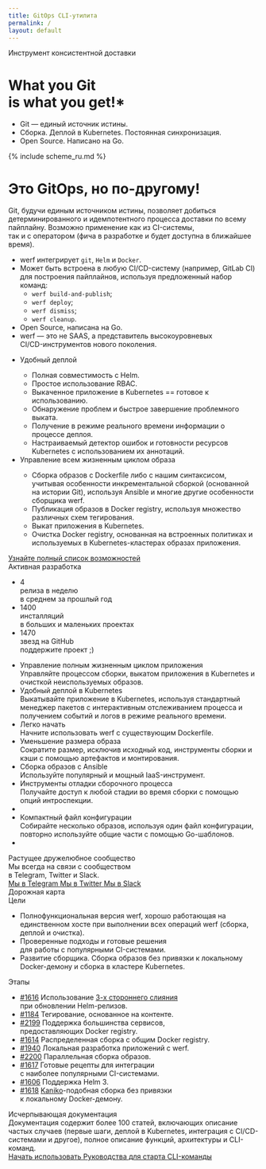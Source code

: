 ```yaml
---
title: GitOps CLI-утилита
permalink: /
layout: default
---
```


<div class="presentation" id="presentation">
    <div class="presentation__bg" id="presentation-bg"></div>
    <div class="page__container presentation__container">
        <div class="presentation__row">
            <div class="presentation__row-item" id="presentation-title">
                <div class="presentation__subtitle">Инструмент консистентной доставки</div>
                <h1 class="presentation__title">What you Git<br/> is what you get!<span title="Что ты git'ишь, то и видишь!">*</span></h1>
                <ul class="presentation__features">
                    <li>Git — единый источник истины.</li>
                    <li>Сборка. Деплой в Kubernetes. Постоянная синхронизация.</li>
                    <li>Open Source. Написано на Go.</li>
                </ul>
            </div>
            <div class="presentation__row-item presentation__row-item_scheme">
                {% include scheme_ru.md %}
            </div>
        </div>
    </div>
</div>

<div class="welcome">
    <div class="page__container">
        <div class="welcome__content">
            <h1 class="welcome__title">
                Это GitOps, но <span>по-другому</span>!
            </h1>
            <div class="welcome__subtitle">
                Git, будучи единым источником истины, позволяет добиться детерминированного и&nbsp;идемпотентного процесса доставки по&nbsp;всему пайплайну. 
                Возможно применение как из&nbsp;CI-системы, так&nbsp;и&nbsp;с&nbsp;оператором (фича в&nbsp;разработке и&nbsp;будет доступна в&nbsp;ближайшее время).
            </div>
            <!-- <h1 class="welcome__title">
                GitOps-утилита
            </h1>
            <div class="welcome__subtitle">
                 Выкатывайте приложения быстро и просто.<br/>Open Source. Написана на Go.
            </div> -->            
            <!--
            <form action="https://www.google.com/search" class="welcome__search" method="get" name="searchform" target="_blank">
                <input name="sitesearch" type="hidden" value="ru.werf.io">
                <input autocomplete="on" class="page__input welcome__search-input" name="q" placeholder="Поиск по документации" required="required"  type="text">
                <button type="submit" class="page__icon page__icon_search welcome__search-btn"></button>
            </form>
            -->
            <div class="welcome__extra-content">
                <!--<div class="welcome__extra-content-title">
                    CLI-утилита для использования в <span>пайплайнах CI/CD</span>
                </div>-->
                <div class="welcome__extra-content-text">
                    <ul class="intro__list">
                        <li>
                            werf интегрирует <code>git</code>, <code>Helm</code> и <code>Docker</code>.
                        </li>
                        <li>
                            Может быть встроена в любую CI/CD-систему (например, GitLab CI) <br/>для построения пайплайнов, используя предложенный набор команд:
                            <ul>
                                <li><code>werf build-and-publish</code>;</li>
                                <li><code>werf deploy</code>;</li>
                                <li><code>werf dismiss</code>;</li>
                                <li><code>werf cleanup</code>.</li>
                            </ul>
                        </li>
                        <li>
                            Open Source, написана на Go.
                        </li>
                        <li>
                            werf — это не SAAS, а представитель высокоуровневых <br/>CI/CD-инструментов нового поколения.
                        </li>
                    </ul>
                </div>
            </div>
        </div>
    </div>
</div>

<div class="page__container">
    <div class="intro">
        <div class="intro__image"></div>        
    </div>
</div>

<div class="page__container">
    <ul class="intro-extra">
        <li class="intro-extra__item">
            <div class="intro-extra__item-title">
                Удобный деплой
            </div>
            <div class="intro-extra__item-text">
                <ul class="intro__list">
                    <li>Полная совместимость с Helm.</li>
                    <li>Простое использование RBAC.</li>
                    <li>Выкаченное приложение в Kubernetes == готовое к использованию.</li>
                    <li>Обнаружение проблем и быстрое завершение проблемного выката.</li>
                    <li>Получение в режиме реального времени информации о процессе деплоя.</li>
                    <li>Настраиваемый детектор ошибок и готовности ресурсов Kubernetes с использованием их аннотаций.</li>
                </ul>
            </div>
        </li>
        <li class="intro-extra__item">
            <div class="intro-extra__item-title">
                Управление всем жизненным циклом образа
            </div>
            <div class="intro-extra__item-text">
                <ul class="intro__list">
                    <li>Сборка образов с Dockerfile либо с нашим синтаксисом, учитывая особенности инкрементальной сборкой (основанной на истории Git), используя Ansible и многие другие особенности сборщика werf.</li>
                    <li>Публикация образов в Docker registry, используя множество различных схем тегирования.</li>
                    <li>Выкат приложения в Kubernetes.</li>
                    <li>Очистка Docker registry, основанная на встроенных политиках и используемых в Kubernetes-кластерах образах приложения.</li>
                </ul>
            </div>
        </li>
    </ul>
    <a href="https://github.com/flant/werf/blob/master/README_ru.md#полный-список-возможностей" target="_blank" class="page__btn page__btn_o intro__btn">
        Узнайте полный список возможностей
    </a>
</div>

<div class="stats">
    <div class="page__container">
        <div class="stats__content">
            <div class="stats__title">Активная разработка</div>
            <ul class="stats__list">
                <li class="stats__list-item">
                    <div class="stats__list-item-num">4</div>
                    <div class="stats__list-item-title">релиза в неделю</div>
                    <div class="stats__list-item-subtitle">в среднем за прошлый год</div>
                </li>
                <li class="stats__list-item">
                    <div class="stats__list-item-num">1400</div>
                    <div class="stats__list-item-title">инсталляций</div>
                    <div class="stats__list-item-subtitle">в больших и маленьких проектах</div>
                </li>
                <li class="stats__list-item">
                    <div class="stats__list-item-num gh_counter">1470</div>
                    <div class="stats__list-item-title">звезд на GitHub</div>
                    <div class="stats__list-item-subtitle">поддержите проект ;)</div>
                </li>
            </ul>
        </div>
    </div>
</div>

<div class="features">
    <div class="page__container">
        <ul class="features__list">
            <li class="features__list-item">
                <div class="features__list-item-icon features__list-item-icon_lifecycle"></div>
                <div class="features__list-item-title">Управление полным жизненным циклом приложения</div>
                <div class="features__list-item-text">Управляйте процессом сборки, выкатом приложения в Kubernetes и очисткой неиспользуемых образов.</div>
            </li>
            <li class="features__list-item">
                <div class="features__list-item-icon features__list-item-icon_kubernetes"></div>
                <div class="features__list-item-title">Удобный деплой в <span>Kubernetes</span></div>
                <div class="features__list-item-text">Выкатывайте приложение в Kubernetes, используя стандартный менеджер пакетов с интерактивным отслеживанием процесса и получением событий и логов в режиме реального времени.</div>
            </li>
            <li class="features__list-item">
                <div class="features__list-item-icon features__list-item-icon_easy"></div>
                <div class="features__list-item-title">Легко начать</div>
                <div class="features__list-item-text">Начните использовать werf с существующим Dockerfile.</div>
            </li>
            <li class="features__list-item">
                <div class="features__list-item-icon features__list-item-icon_size"></div>
                <div class="features__list-item-title">Уменьшение размера образа</div>
                <div class="features__list-item-text">Сократите размер, исключив исходный код, инструменты сборки и кэши с помощью артефактов и монтирования.</div>
            </li>
            <li class="features__list-item">
                <div class="features__list-item-icon features__list-item-icon_ansible"></div>
                <div class="features__list-item-title">Сборка образов с <span>Ansible</span></div>
                <div class="features__list-item-text">Используйте популярный и мощный IaaS-инструмент.</div>
            </li>
            <li class="features__list-item">
                <div class="features__list-item-icon features__list-item-icon_debug"></div>
                <div class="features__list-item-title">Инструменты отладки сборочного процесса</div>
                <div class="features__list-item-text">Получайте доступ к любой стадии во время сборки с помощью опций интроспекции.</div>
            </li>
            <li class="features__list-item"></li>
            <li class="features__list-item">
                <div class="features__list-item-icon features__list-item-icon_config"></div>
                <div class="features__list-item-title">Компактный файл конфигурации</div>
                <div class="features__list-item-text">Собирайте несколько образов, используя один файл конфигурации, повторно используйте общие части с помощью Go-шаблонов.</div>
            </li>
            <li class="features__list-item"></li>
        </ul>        
    </div>
</div>

<div class="community">
    <div class="page__container">
        <div class="community__content">
            <div class="community__title">Растущее дружелюбное сообщество</div>
            <div class="community__subtitle">Мы всегда на связи с сообществом<br/> в Telegram, Twitter и Slack.</div>
            <div class="community__btns">
                <a href="{{ site.social_links[page.lang].telegram }}" target="_blank" class="page__btn page__btn_w community__btn">
                    <span class="page__icon page__icon_telegram"></span>
                    Мы в Telegram
                </a>
                <a href="{{ site.social_links[page.lang].twitter }}" target="_blank" class="page__btn page__btn_w community__btn">
                    <span class="page__icon page__icon_twitter"></span>
                    Мы в Twitter
                </a>
                <a href="#" data-open-popup="slack" target="_blank" class="page__btn page__btn_w community__btn">
                    <span class="page__icon page__icon_slack"></span>
                    Мы в Slack
                </a>
            </div>
        </div>
    </div>
</div>

<div class="roadmap">
    <div class="page__container">
        <div class="roadmap__title">
            Дорожная карта
        </div>
        <div class="roadmap__content">
            <div class="roadmap__goals">
                <div class="roadmap__goals-content">
                    <div class="roadmap__goals-title">Цели</div>
                    <ul class="roadmap__goals-list">
                        <li class="roadmap__goals-list-item">
                            Полнофункциональная версия werf, хорошо работающая на единственном хосте при выполнении всех операций werf (сборка, деплой и очистка).
                        </li>
                        <li class="roadmap__goals-list-item">
                            Проверенные подходы и готовые решения<br/>
                            для работы с популярными CI-системами.
                        </li>
                        <li class="roadmap__goals-list-item">
                            Развитие сборщика. Сборка образов без привязки к локальному Docker-демону и сборка в кластере Kubernetes.
                        </li>
                    </ul>
                </div>
            </div>
            <div class="roadmap__steps">
                <div class="roadmap__steps-content">
                    <div class="roadmap__steps-title">Этапы</div>
                    <ul class="roadmap__steps-list">
                        <li class="roadmap__steps-list-item" data-roadmap-step="1616">
                            <a href="https://github.com/flant/werf/issues/1616" class="roadmap__steps-list-item-issue" target="_blank">#1616</a>
                            <span class="roadmap__steps-list-item-text">
                                Использование <a href="https://kubernetes.io/docs/tasks/manage-kubernetes-objects/declarative-config/#merge-patch-calculation" target="_blank">3-х стороннего слияния</a><br /> при обновлении Helm-релизов.
                            </span>
                        </li>
                        <li class="roadmap__steps-list-item" data-roadmap-step="1184">
                            <a href="https://github.com/flant/werf/issues/1184" class="roadmap__steps-list-item-issue" target="_blank">#1184</a>
                            <span class="roadmap__steps-list-item-text">
                                Тегирование, основанное на контенте.
                            </span>
                        </li>
                        <li class="roadmap__steps-list-item" data-roadmap-step="2199">
                            <a href="https://github.com/flant/werf/issues/2199" class="roadmap__steps-list-item-issue" target="_blank">#2199</a>
                            <span class="roadmap__steps-list-item-text">
                                Поддержка большинства сервисов,<br />предоставляющих Docker registry.
                            </span>
                        </li>
                        <li class="roadmap__steps-list-item" data-roadmap-step="1614">
                            <a href="https://github.com/flant/werf/issues/1614" class="roadmap__steps-list-item-issue" target="_blank">#1614</a>
                            <span class="roadmap__steps-list-item-text">
                                Распределенная сборка с общим Docker registry.
                            </span>
                        </li>
                        <li class="roadmap__steps-list-item" data-roadmap-step="1940">
                            <a href="https://github.com/flant/werf/issues/1940" class="roadmap__steps-list-item-issue" target="_blank">#1940</a>
                            <span class="roadmap__steps-list-item-text">
                                Локальная разработка приложений с werf.
                            </span>
                        </li>
                        <li class="roadmap__steps-list-item" data-roadmap-step="2200">
                            <a href="https://github.com/flant/werf/issues/2200" class="roadmap__steps-list-item-issue" target="_blank">#2200</a>
                            <span class="roadmap__steps-list-item-text">
                                Параллельная сборка образов.
                            </span>
                        </li>
                        <li class="roadmap__steps-list-item" data-roadmap-step="1617">
                            <a href="https://github.com/flant/werf/issues/1617" class="roadmap__steps-list-item-issue" target="_blank">#1617</a>
                            <span class="roadmap__steps-list-item-text">
                            Готовые рецепты для интеграции<br/>
                            с наиболее популярными CI-системами.
                            </span>
                        </li>
                        <li class="roadmap__steps-list-item" data-roadmap-step="1606">
                            <a href="https://github.com/flant/werf/issues/1606" class="roadmap__steps-list-item-issue" target="_blank">#1606</a>
                            <span class="roadmap__steps-list-item-text">
                                Поддержка Helm 3.
                            </span>
                        </li>
                        <li class="roadmap__steps-list-item" data-roadmap-step="1618">
                            <a href="https://github.com/flant/werf/issues/1618" class="roadmap__steps-list-item-issue" target="_blank">#1618</a>
                            <span class="roadmap__steps-list-item-text">
                                <a href="https://github.com/GoogleContainerTools/kaniko" target="_blank">Kaniko</a>-подобная сборка без привязки<br />к локальному Docker-демону.
                            </span>
                        </li>
                    </ul>
                </div>
            </div>
        </div>
    </div>
</div>

<div class="page__container">
    <div class="documentation">
        <div class="documentation__image">
        </div>
        <div class="documentation__info">
            <div class="documentation__info-title">
                Исчерпывающая документация
            </div>
            <div class="documentation__info-text">
                Документация содержит более 100 статей, включающих описание частых случаев (первые шаги, деплой в Kubernetes, интеграция с CI/CD-системами и другое), полное описание функций, архитектуры и CLI-команд.
            </div>
        </div>
        <div class="documentation__btns">
            <a href="https://github.com/flant/werf" target="_blank" class="page__btn page__btn_b documentation__btn">
                Начать использовать
            </a>
            <a href="{{ site.baseurl }}/documentation/guides/getting_started.html" class="page__btn page__btn_o documentation__btn">
                Руководства для старта
            </a>
            <a href="{{ site.baseurl }}/documentation/cli/main/build.html" class="page__btn page__btn_o documentation__btn">
                CLI-команды
            </a>
        </div>
    </div>
</div>
